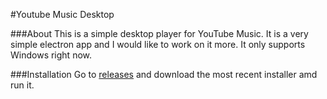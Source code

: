 #Youtube Music Desktop

###About
This is a simple desktop player for YouTube Music. It is a very simple electron app and I would like to work on it more. It only supports Windows right now.

###Installation
Go to [releases](https://github.com/owendaprile/Youtube-Music-Desktop/releases) and download the most recent installer amd run it.